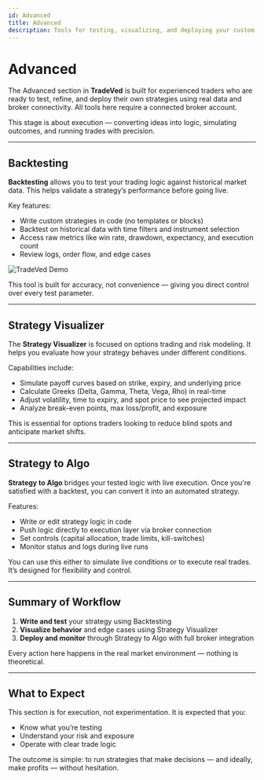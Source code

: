 ```yaml
---
id: Advanced
title: Advanced
description: Tools for testing, visualizing, and deploying your custom trading strategies.
---
```


# Advanced

The Advanced section in **TradeVed** is built for experienced traders who are ready to test, refine, and deploy their own strategies using real data and broker connectivity. All tools here require a connected broker account.

This stage is about execution — converting ideas into logic, simulating outcomes, and running trades with precision.

---

## Backtesting

**Backtesting** allows you to test your trading logic against historical market data. This helps validate a strategy’s performance before going live.

Key features:

- Write custom strategies in code (no templates or blocks)
- Backtest on historical data with time filters and instrument selection
- Access raw metrics like win rate, drawdown, expectancy, and execution count
- Review logs, order flow, and edge cases

![TradeVed Demo](/img/journal.png)

This tool is built for accuracy, not convenience — giving you direct control over every test parameter.

---

## Strategy Visualizer

The **Strategy Visualizer** is focused on options trading and risk modeling. It helps you evaluate how your strategy behaves under different conditions.

Capabilities include:

- Simulate payoff curves based on strike, expiry, and underlying price
- Calculate Greeks (Delta, Gamma, Theta, Vega, Rho) in real-time
- Adjust volatility, time to expiry, and spot price to see projected impact
- Analyze break-even points, max loss/profit, and exposure

This is essential for options traders looking to reduce blind spots and anticipate market shifts.

---

## Strategy to Algo

**Strategy to Algo** bridges your tested logic with live execution. Once you're satisfied with a backtest, you can convert it into an automated strategy.

Features:

- Write or edit strategy logic in code
- Push logic directly to execution layer via broker connection
- Set controls (capital allocation, trade limits, kill-switches)
- Monitor status and logs during live runs

You can use this either to simulate live conditions or to execute real trades. It’s designed for flexibility and control.

---

## Summary of Workflow

1. **Write and test** your strategy using Backtesting  
2. **Visualize behavior** and edge cases using Strategy Visualizer  
3. **Deploy and monitor** through Strategy to Algo with full broker integration

Every action here happens in the real market environment — nothing is theoretical.

---

## What to Expect

This section is for execution, not experimentation. It is expected that you:

- Know what you’re testing
- Understand your risk and exposure
- Operate with clear trade logic

The outcome is simple: to run strategies that make decisions — and ideally, make profits — without hesitation.

